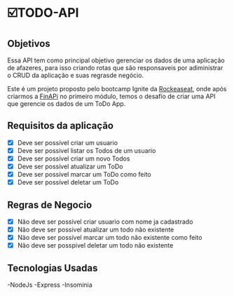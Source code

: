 

# ☑️TODO-API


## Objetivos

Essa API tem como principal objetivo gerenciar os dados de uma aplicação de afazeres,
para isso criando rotas que são responsaveis por adiministrar o CRUD da aplicação e suas
regrasde negócio.

Este é um projeto proposto pelo bootcamp Ignite da [Rockeaseat](), onde após criarmos a [FinAPi]()
no primeiro módulo, temos o desafío de criar uma API que gerencie os dados de um ToDo App.

## Requisitos da aplicação
- [x] Deve ser possível criar um usuario
- [x] Deve ser possivel listar os Todos de um usuario
- [x] Deve ser possível criar um novo Todos
- [x] Deve ser possível atualizar um ToDo
- [x] Deve ser possível marcar um ToDo como feito
- [x] Deve ser possível deletar um ToDo 

## Regras de Negocio 
- [x] Não deve ser possivel criar usuario com nome ja cadastrado
- [x] Não deve ser possivel atualizar um todo não existente
- [x] Não deve ser possível marcar um todo não existente como feito
- [x] Não deve ser posspivel deletar um todo não existente 

## Tecnologias Usadas
-NodeJs
-Express
-Insominia
